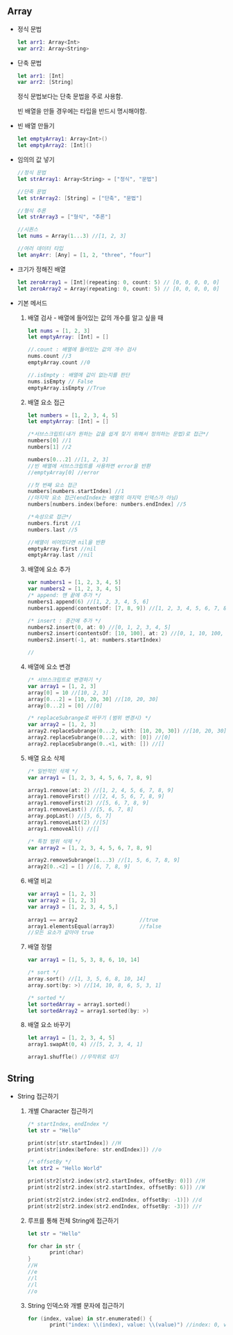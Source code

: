 ## Array

- 정식 문법

  ```swift
  let arr1: Array<Int>
  var arr2: Array<String>
  ```

- 단축 문법

  ```swift
  let arr1: [Int]
  var arr2: [String]
  ```

  정식 문법보다는 단축 문법을 주로 사용함.

  빈 배열을 만들 경우에는 타입을 반드시 명시해야함.

- 빈 배열 만들기

  ```swift
  let emptyArray1: Array<Int>()
  let emptyArray2: [Int]()
  ```

- 임의의 값 넣기

  ```swift
  //정식 문법
  let strArray1: Array<String> = ["정식", "문법"]
  
  //단축 문법
  let strArray2: [String] = ["단축", "문법"]
  
  //형식 추론
  let strArray3 = ["형식", "추론"]
  
  //시퀀스
  let nums = Array(1...3) //[1, 2, 3]
  
  //여러 데이터 타입
  let anyArr: [Any] = [1, 2, "three", "four"]
  ```

- 크기가 정해진 배열

  ```swift
  let zeroArray1 = [Int](repeating: 0, count: 5) // [0, 0, 0, 0, 0]
  let zeroArray2 = Array(repeating: 0, count: 5) // [0, 0, 0, 0, 0]
  ```

- 기본 메서드

  1. 배열 검사 - 배열에 들어있는 값의 개수를 알고 싶을 때

     ```swift
     let nums = [1, 2, 3]
     let emptyArray: [Int] = []
     
     //.count : 배열에 들어있는 값의 개수 검사
     nums.count //3
     emptyArray.count //0
     
     //.isEmpty : 배열에 값이 없는지를 판단
     nums.isEmpty // False
     emptyArray.isEmpty //True
     ```

  2. 배열 요소 접근

     ```swift
     let numbers = [1, 2, 3, 4, 5]
     let emptyArray: [Int] = []
     
     /*서브스크립트(내가 원하는 값을 쉽게 찾기 위해서 정의하는 문법)로 접근*/
     numbers[0] //1
     numbers[1] //2
     
     numbers[0...2] //[1, 2, 3]
     //빈 배열에 서브스크립트를 사용하면 error을 반환
     //emptyArray[0] //error
     
     //첫 번째 요소 접근
     numbers[numbers.startIndex] //1
     //마지막 요소 접근(endIndex는 배열의 마지막 인덱스가 아님)
     numbers[numbers.index(before: numbers.endIndex] //5
     
     /*속성으로 접근*/
     numbers.first //1
     numbers.last //5
     
     //배열이 비어있다면 nil을 반환
     emptyArray.first //nil
     emptyArray.last //nil
     ```

  3. 배열에 요소 추가

     ```swift
     var numbers1 = [1, 2, 3, 4, 5]
     var numbers2 = [1, 2, 3, 4, 5]
     /* append: 맨 끝에 추가 */
     numbers1.append(6) //[1, 2, 3, 4, 5, 6]
     numbers1.append(contentsOf: [7, 8, 9]) //[1, 2, 3, 4, 5, 6, 7, 8, 9]
     
     /* insert : 중간에 추가 */
     numbers2.insert(0, at: 0) //[0, 1, 2, 3, 4, 5]
     numbers2.insert(contentsOf: [10, 100], at: 2) //[0, 1, 10, 100, 2, 3, 4, 5]
     numbers2.insert(-1, at: numbers.startIndex)
     
     //
     ```

  4. 배열에 요소 변경

     ```swift
     /* 서브스크립트로 변경하기 */
     var array1 = [1, 2, 3]
     array[0] = 10 //[10, 2, 3]
     array[0...2] = [10, 20, 30] //[10, 20, 30]
     array[0...2] = [0] //[0]
     
     /* replaceSubrange로 바꾸기 (범위 변경시) */
     var array2 = [1, 2, 3]
     array2.replaceSubrange(0...2, with: [10, 20, 30]) //[10, 20, 30]
     array2.replaceSubrange(0...2, with: [0]) //[0]
     array2.replaceSubrange(0..<1, with: []) //[]
     ```

  5. 배열 요소 삭제

     ```swift
     /* 일반적인 삭제 */
     var array1 = [1, 2, 3, 4, 5, 6, 7, 8, 9]
     
     array1.remove(at: 2) //[1, 2, 4, 5, 6, 7, 8, 9]
     array1.removeFirst() //[2, 4, 5, 6, 7, 8, 9]
     array1.removeFirst(2) //[5, 6, 7, 8, 9]
     array1.removeLast() //[5, 6, 7, 8]
     array.popLast() //[5, 6, 7]
     array1.removeLast(2) //[5]
     array1.removeAll() //[]
     
     /* 특정 범위 삭제 */
     var array2 = [1, 2, 3, 4, 5, 6, 7, 8, 9]
     
     array2.removeSubrange(1...3) //[1, 5, 6, 7, 8, 9]
     array2[0..<2] = [] //[6, 7, 8, 9]
     ```

  6. 배열 비교

     ```swift
     var array1 = [1, 2, 3]
     var array2 = [1, 2, 3]
     var array3 = [1, 2, 3, 4, 5,]
      
     array1 == array2                    //true
     array1.elementsEqual(array3)        //false
     //모든 요소가 같아야 true
     ```

  7. 배열 정렬

     ```swift
     var array1 = [1, 5, 3, 8, 6, 10, 14]
     
     /* sort */
     array.sort() //[1, 3, 5, 6, 8, 10, 14]
     array.sort(by: >) //[14, 10, 8, 6, 5, 3, 1]
     
     /* sorted */
     let sortedArray = array1.sorted()
     let sortedArray2 = array1.sorted(by: >)
     ```

  8. 배열 요소 바꾸기

     ```swift
     let array1 = [1, 2, 3, 4, 5]
     array1.swapAt(0, 4) //[5, 2, 3, 4, 1]
     
     array1.shuffle() //무작위로 섞기
     ```

## String

- String 접근하기

  1. 개별 Character 접근하기

     ```swift
     /* startIndex, endIndex */
     let str = "Hello"
     
     print(str[str.startIndex]) //H
     print(str[index(before: str.endIndex)]) //o
     
     /* offsetBy */
     let str2 = "Hello World"
     
     print(str2[str2.index(str2.startIndex, offsetBy: 0)]) //H
     print(str2[str2.index(str2.startIndex, offsetBy: 6)]) //W
     
     print(str2[str2.index(str2.endIndex, offsetBy: -1)]) //d
     print(str2[str2.index(str2.endIndex, offsetBy: -3)]) //r
     ```

  2. 루프를 통해 전체 String에 접근하기

     ```swift
     let str = "Hello"
     
     for char in str {
     		print(char)
     }
     //H
     //e
     //l
     //l
     //o
     ```

  3. String 인덱스와 개별 문자에 접근하기

     ```swift
     for (index, value) in str.enumerated() {
     		print("index: \\(index), value: \\(value)") //index: 0, value: H
     ```
